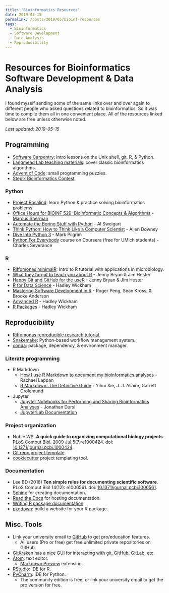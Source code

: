 ```yaml
---
title: 'Bioinformatics Resources'
date: 2019-05-15
permalink: /posts/2019/05/bioinf-resources
tags:
  - Bioinformatics
  - Software Development
  - Data Analysis
  - Reproducibility
---
```


# Resources for Bioinformatics Software Development & Data Analysis

I found myself sending some of the same links over and over again to different people who asked questions related to bioinformatics. So it was time to compile them all in one convenient place. All of the resources linked below are free unless otherwise noted.

*Last updated: 2019-05-15*

## Programming
- [Software Carpentry](https://software-carpentry.org/lessons/): Intro lessons on the Unix shell, git, R, & Python.
- [Langmead Lab teaching materials](http://www.langmead-lab.org/teaching-materials/): cover classic bioinformatics algorithms.
- [Advent of Code](https://adventofcode.com/): small programming puzzles.
- [Stepik Bioinformatics Contest](https://bioinf.me/en/contest).

### Python
- [Project Rosalind](http://rosalind.info/problems/locations/): learn Python & practice solving bioinformatics problems.
- [Office Hours for BIOINF 529: Bioinformatic Concepts & Algorithms](https://www.youtube.com/channel/UCewko4qgzTUZFmydW2shcEg) - [Marcus Sherman](https://www.betteridiot.tech/)
- [Automate the Boring Stuff with Python](https://automatetheboringstuff.com/) - Al Sweigart
- [Think Python: How to Think Like a Computer Scientist](http://greenteapress.com/thinkpython/html/index.html) - Allen Downey
- [Dive Into Python 3](https://www.cmi.ac.in/~madhavan/courses/prog2-2012/docs/diveintopython3/index.html) - Mark Pilgrim
- [Python For Everybody](https://www.coursera.org/specializations/python) course on Coursera (free for UMich students) - Charles Severance

### R
- [Riffomonas minimalR](http://www.riffomonas.org/minimalR/): Intro to R tutorial with applications in microbiology.
- [What they forgot to teach you about R](https://whattheyforgot.org/) - Jenny Bryan & Jim Hester
- [Happy Git and GitHub for the useR](https://happygitwithr.com/) - Jenny Bryan & Jim Hester
- [R for Data Science](https://r4ds.had.co.nz/) - Hadley Wickham
- [Mastering Software Development in R](https://bookdown.org/rdpeng/RProgDA/) - Roger Peng, Sean Kross, & Brooke Anderson
- [Advanced R](https://adv-r.hadley.nz/) - Hadley Wickham
- [R Packages](http://r-pkgs.had.co.nz/) - Hadley Wickham

## Reproducibility
- [Riffomonas reproducible research tutorial](http://www.riffomonas.org/reproducible_research/).
- [Snakemake](https://snakemake.readthedocs.io/en/stable/): Python-based workflow management system.
- [conda](https://conda.io/en/latest/): package, dependency, & environment manager.

### Literate programming
- R Markdown
    - [How I use R Markdown to document my bioinformatics analyses](https://rachaellappan.github.io/rmarkdown/) - Rachael Lappan
    - [R Markdown: The Definitive Guide](https://bookdown.org/yihui/rmarkdown/) - Yihui Xie, J. J. Allaire, Garrett Grolemund
- Jupyter
    - [Jupyter Notebooks for Performing and Sharing Bioinformatics Analyses](https://github.com/ljdursi/glbio-jupyter-workshop) - Jonathan Dursi
    - [JupyterLab Documentation](https://jupyterlab.readthedocs.io/en/stable/)

### Project organization
- Noble WS. **A quick guide to organizing computational biology projects**. PLoS Comput Biol. 2009 Jul;5(7):e1000424. doi: [10.1371/journal.pcbi.1000424](https://journals.plos.org/ploscompbiol/article?id=10.1371/journal.pcbi.1000424).
- [Git repo project template](https://github.com/Reproducible-Science-Curriculum/rr-init).
- [cookiecutter](https://cookiecutter.readthedocs.io/en/latest/) project templating tool.

### Documentation
- Lee BD (2018) **Ten simple rules for documenting scientific software**. PLoS Comput Biol 14(12): e1006561. doi: [10.1371/journal.pcbi.1006561](https://doi.org/10.1371/journal.pcbi.1006561).
- [Sphinx](http://www.sphinx-doc.org/en/master/) for creating documentation.
- [Read the Docs](https://docs.readthedocs.io/en/stable/) for hosting documentation.
- [Writing R package documentation](https://support.rstudio.com/hc/en-us/articles/200532317-Writing-Package-Documentation).
- [pkgdown](https://pkgdown.r-lib.org/): build a website for your R package.

## Misc. Tools
- Link your university email to [GitHub](https://education.github.com/benefits) to get pro/education features.
    - All users (Pro or free) get free unlimited private repositories on GitHub.
- [GitKraken](https://www.gitkraken.com/) has a nice GUI for interacting with git, GitHub, GitLab, etc.
- [Atom](https://atom.io/): text editor.
    - [Markdown Preview](https://atom.io/packages/markdown-preview-plus) extension.
- [RStudio](https://www.rstudio.com/): IDE for R.
- [PyCharm](https://www.jetbrains.com/pycharm/): IDE for Python.
    - The community edition is free, or link your university email to get the pro version for free.
